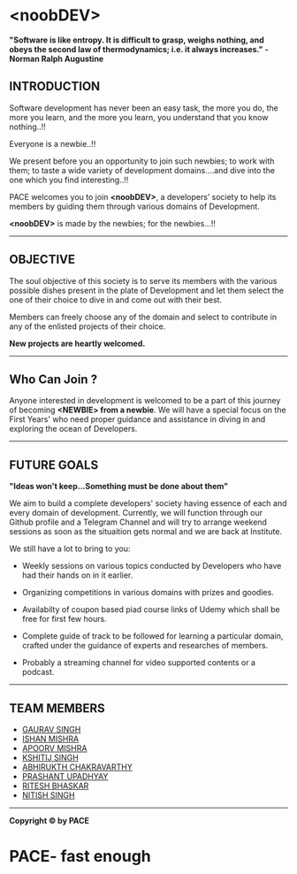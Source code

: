 # \<noobDEV>
**"Software is like entropy. It is difficult to grasp, weighs nothing, and obeys the second law of thermodynamics; i.e. it always increases."
                                                                                                                   - Norman Ralph Augustine**   
                                          
                                          
## INTRODUCTION

Software development has never been an easy task, the more you do, the more you learn, and the more you learn, you understand that you know nothing..\!!

Everyone is a newbie..!!

We present before you an opportunity to join such newbies; to work with them;
to taste a wide variety of development domains....and dive into the one which you find interesting..!!

PACE welcomes you to join **\<noobDEV>**, a developers’ society to help its members by guiding them through various domains of Development.  
  
**\<noobDEV>** is made by the newbies; for the newbies...!!
 
---

## OBJECTIVE

The soul objective of this society is to serve its members with the various possible dishes present in the plate of Development and let them select the one of their choice to dive in and come out with their best.

Members can freely choose any of the domain and select to contribute in any of the enlisted projects of their choice.

**New projects are heartly welcomed.**

---



## Who Can Join ?

Anyone interested in development is welcomed to be a part of this journey of becoming **\<NEWBIE> from a newbie**.
We will have a special focus on the First Years' who need proper guidance and assistance in diving in and exploring the ocean of Developers.


--- 

## FUTURE GOALS

**"Ideas won't keep...Something must be done about them"**

We aim to build a complete developers' society having essence of each and every domain of development. Currently, we will function through our Github profile and a Telegram Channel and will try to arrange weekend sessions as soon as the situaition gets normal and we are back at Institute.

We still have a lot to bring to you:
- Weekly sessions on various topics conducted by Developers who have had their hands on in it earlier.

- Organizing competitions in various domains with prizes and goodies.

- Availabilty of coupon based piad course links of Udemy which shall be free for first few hours.

- Complete guide of track to be followed for learning a particular domain, crafted under the guidance of experts and researches of members.

- Probably a streaming channel for video supported contents or a podcast.   


*****

## TEAM MEMBERS
  - [GAURAV SINGH](https://github.com/orgs/noobDevelopers/people/GauravSingh9356)
  - [ISHAN MISHRA](https://github.com/orgs/noobDevelopers/people/ishanExtreme)
  - [APOORV MISHRA](https://github.com/orgs/noobDevelopers/people/APOORVMISHRA21)
  - [KSHITIJ SINGH](https://github.com/orgs/noobDevelopers/people/Kshitij-10)
  - [ABHIRUKTH CHAKRAVARTHY](https://github.com/orgs/noobDevelopers/people/abhirukth)
  - [PRASHANT UPADHYAY](https://github.com/)
  - [RITESH BHASKAR](https://github.com/)
  - [NITISH SINGH](https://github.com/)


----
**Copyright © by PACE**
# PACE- fast enough



